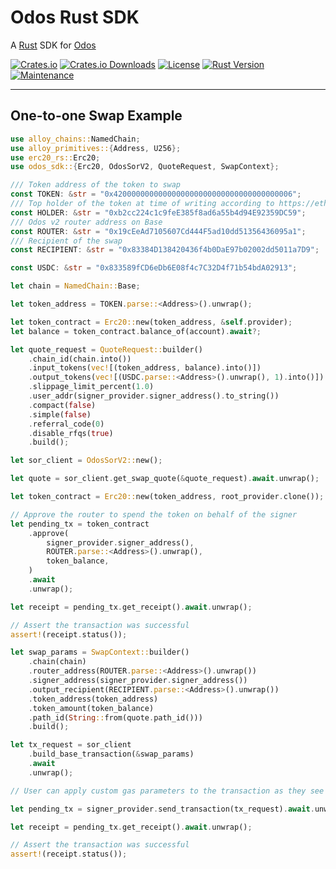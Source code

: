 # Odos Rust SDK

A [Rust](https://www.rust-lang.org/) SDK for [Odos](https://docs.odos.xyz/)

[![Crates.io](https://img.shields.io/crates/v/odos-sdk.svg)](https://crates.io/crates/odos-sdk)
[![Crates.io Downloads](https://img.shields.io/crates/d/odos-sdk.svg)](https://crates.io/crates/odos-sdk)
[![License](https://img.shields.io/crates/l/odos-sdk.svg)](https://github.com/semiotic-ai/odos-rs/blob/main/LICENSE)
[![Rust Version](https://img.shields.io/badge/rust-2021-blue.svg?logo=rust)](https://www.rust-lang.org)
[![Maintenance](https://img.shields.io/badge/maintenance-actively--developed-brightgreen.svg)](https://github.com/semiotic-ai/odos-rs/)

---

## One-to-one Swap Example

```rust
use alloy_chains::NamedChain;
use alloy_primitives::{Address, U256};
use erc20_rs::Erc20;
use odos_sdk::{Erc20, OdosSorV2, QuoteRequest, SwapContext};

/// Token address of the token to swap
const TOKEN: &str = "0x4200000000000000000000000000000000000006";
/// Top holder of the token at time of writing according to https://etherscan.io/token/0x4200000000000000000000000000000000000006#balances
const HOLDER: &str = "0xb2cc224c1c9feE385f8ad6a55b4d94E92359DC59";
/// Odos v2 router address on Base
const ROUTER: &str = "0x19cEeAd7105607Cd444F5ad10dd51356436095a1";
/// Recipient of the swap
const RECIPIENT: &str = "0x83384D138420436f4b0DaE97b02002dd5011a7D9";

const USDC: &str = "0x833589fCD6eDb6E08f4c7C32D4f71b54bdA02913";

let chain = NamedChain::Base;

let token_address = TOKEN.parse::<Address>().unwrap();

let token_contract = Erc20::new(token_address, &self.provider);
let balance = token_contract.balance_of(account).await?;

let quote_request = QuoteRequest::builder()
    .chain_id(chain.into())
    .input_tokens(vec![(token_address, balance).into()])
    .output_tokens(vec![(USDC.parse::<Address>().unwrap(), 1).into()])
    .slippage_limit_percent(1.0)
    .user_addr(signer_provider.signer_address().to_string())
    .compact(false)
    .simple(false)
    .referral_code(0)
    .disable_rfqs(true)
    .build();

let sor_client = OdosSorV2::new();

let quote = sor_client.get_swap_quote(&quote_request).await.unwrap();

let token_contract = Erc20::new(token_address, root_provider.clone());

// Approve the router to spend the token on behalf of the signer
let pending_tx = token_contract
    .approve(
        signer_provider.signer_address(),
        ROUTER.parse::<Address>().unwrap(),
        token_balance,
    )
    .await
    .unwrap();

let receipt = pending_tx.get_receipt().await.unwrap();

// Assert the transaction was successful
assert!(receipt.status());

let swap_params = SwapContext::builder()
    .chain(chain)
    .router_address(ROUTER.parse::<Address>().unwrap())
    .signer_address(signer_provider.signer_address())
    .output_recipient(RECIPIENT.parse::<Address>().unwrap())
    .token_address(token_address)
    .token_amount(token_balance)
    .path_id(String::from(quote.path_id()))
    .build();

let tx_request = sor_client
    .build_base_transaction(&swap_params)
    .await
    .unwrap();

// User can apply custom gas parameters to the transaction as they see fit

let pending_tx = signer_provider.send_transaction(tx_request).await.unwrap();

let receipt = pending_tx.get_receipt().await.unwrap();

// Assert the transaction was successful
assert!(receipt.status());
```
